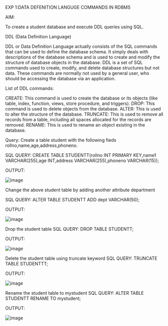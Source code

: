 EXP 1:DATA DEFENITION LANGUGE COMMANDS IN RDBMS


AIM:

To create a student database and execute DDL queries using SQL.

DDL (Data Definition Language)

DDL or Data Definition Language actually consists of the SQL commands that can be used to define the database schema. It simply deals with descriptions of the database schema and is used to create and modify the structure of database objects in the database. DDL is a set of SQL commands used to create, modify, and delete database structures but not data. These commands are normally not used by a general user, who should be accessing the database via an application.

List of DDL commands:

CREATE: This command is used to create the database or its objects (like table, index, function, views, store procedure, and triggers). DROP: This command is used to delete objects from the database. ALTER: This is used to alter the structure of the database. TRUNCATE: This is used to remove all records from a table, including all spaces allocated for the records are removed. RENAME: This is used to rename an object existing in the database.

Query:
Create a table student with the following fieds rollno,name,age,address,phoneno.

SQL QUERY:
CREATE TABLE STUDENTT(rollno INT PRIMARY KEY,name1 VARCHAR(255),age INT,address VARCHAR(255),phoneno VARCHAR(15));

OUTPUT:

![image](https://github.com/NivethaKumar30/I2_DBMS/assets/119559844/5c7837c2-a5b3-48da-9a5e-4fb90dbeda8a)


Change the above student table by adding another attribute department

SQL QUERY:
ALTER TABLE STUDENTT ADD dept VARCHAR(50);

OUTPUT:

![image](https://github.com/NivethaKumar30/I2_DBMS/assets/119559844/e88de8b9-b987-425b-99b0-89b9654ce574)


Drop the student table
SQL QUERY:
DROP TABLE STUDENTT;

OUTPUT:

![image](https://github.com/NivethaKumar30/I2_DBMS/assets/119559844/6179d333-8ba2-4be0-889f-b120df1ee7b3)


Delete the student table using truncate keyword
SQL QUERY:
TRUNCATE TABLE STUDENTTT;

OUTPUT:

![image](https://github.com/NivethaKumar30/I2_DBMS/assets/119559844/498396e5-204a-4cb9-87a7-45348e14440c)


Rename the student table to mystudent
SQL QUERY:
ALTER TABLE STUDENTT RENAME TO mystudent;


OUTPUT:

![image](https://github.com/NivethaKumar30/I2_DBMS/assets/119559844/d8f9fc04-f12d-4b00-b205-d91f0063eb50)


